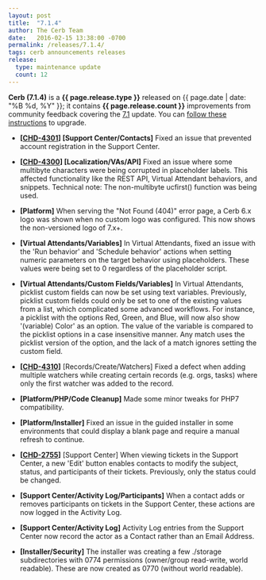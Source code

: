 ```yaml
---
layout: post
title:  "7.1.4"
author: The Cerb Team
date:   2016-02-15 13:38:00 -0700
permalink: /releases/7.1.4/
tags: cerb announcements releases
release:
  type: maintenance update
  count: 12
---
```


**Cerb (7.1.4)** is a **{{ page.release.type }}** released on {{ page.date | date: "%B %d, %Y" }}; it contains **{{ page.release.count }}** improvements from community feedback covering the [7.1](/releases/7.1/) update. You can [follow these instructions](/docs/upgrading/) to upgrade.

* **[[CHD-4301](http://wgmdev.atlassian.net/browse/CHD-4301)] [Support Center/Contacts]** Fixed an issue that prevented account registration in the Support Center.

* **[[CHD-4300](http://wgmdev.atlassian.net/browse/CHD-4300)] [Localization/VAs/API]** Fixed an issue where some multibyte characters were being corrupted in placeholder labels. This affected functionality like the REST API, Virtual Attendant behaviors, and snippets. Technical note: The non-multibyte ucfirst() function was being used.

* **[Platform]** When serving the "Not Found (404)" error page, a Cerb 6.x logo was shown when no custom logo was configured.  This now shows the non-versioned logo of 7.x+.

* **[Virtual Attendants/Variables]** In Virtual Attendants, fixed an issue with the 'Run behavior' and 'Schedule behavior' actions when setting numeric parameters on the target behavior using placeholders. These values were being set to 0 regardless of the placeholder script.

* **[Virtual Attendants/Custom Fields/Variables]** In Virtual Attendants, picklist custom fields can now be set using text variables. Previously, picklist custom fields could only be set to one of the existing values from a list, which complicated some advanced workflows.  For instance, a picklist with the options Red, Green, and Blue, will now also show '(variable) Color' as an option.  The value of the variable is compared to the picklist options in a case insensitive manner.  Any match uses the picklist version of the option, and the lack of a match ignores setting the custom field.

* **[[CHD-4310](http://wgmdev.atlassian.net/browse/CHD-4310)]** [Records/Create/Watchers] Fixed a defect when adding multiple watchers while creating certain records (e.g. orgs, tasks) where only the first watcher was added to the record.

* **[Platform/PHP/Code Cleanup]** Made some minor tweaks for PHP7 compatibility.

* **[Platform/Installer]** Fixed an issue in the guided installer in some environments that could display a blank page and require a manual refresh to continue.

* **[[CHD-2755](http://wgmdev.atlassian.net/browse/CHD-2755)]** [Support Center] When viewing tickets in the Support Center, a new 'Edit' button enables contacts to modify the subject, status, and participants of their tickets.  Previously, only the status could be changed.

* **[Support Center/Activity Log/Participants]** When a contact adds or removes participants on tickets in the Support Center, these actions are now logged in the Activity Log.

* **[Support Center/Activity Log]** Activity Log entries from the Support Center now record the actor as a Contact rather than an Email Address.

* **[Installer/Security]** The installer was creating a few ./storage subdirectories with 0774 permissions (owner/group read-write, world readable). These are now created as 0770 (without world readable).
